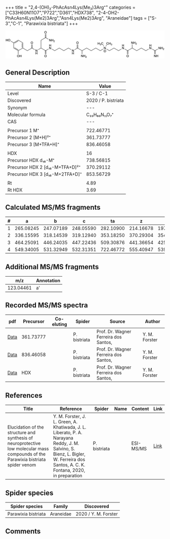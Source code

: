 +++
title = "2,4-(OH)₂-PhAcAsn4Lys(Me₂)3Arg⁺"
categories = ["C33H60N11O7","P722","D361","HDX738",
"2-4-OH2-PhAcAsn4Lys(Me2)3Arg","Asn4Lys(Me2)3Arg",
"Araneidae"]
tags = ["S-3","C-1",
"Parawixia bistriata"]
+++

![](/img/2-4-OH2-PhAcAsn4Lys(Me2)3Arg.png)

## General Description

| Name                       | Value              |
|----------------------------|--------------------|
| Level                      | S-3 / C-1          |
| Discovered                 | 2020 / P. bistriata |
| Synonym                    | ---                |
| Molecular formula          | C₃₃H₆₀N₁₁O₇⁺                   |
| CAS                        | ---                |
|                            |                    |
| Precursor 1  M⁺         | 722.46771                   |
| Precursor 2 [M+H]²⁺       | 361.73777                   |
| Precursor 3 [M+TFA+H]⁺              | 836.46058                   |
|                            |                    |
| HDX                        | 16                   |
| Precursor HDX    d₁₆-M⁺   | 738.56815                   |
| Precursor HDX 2 [d₁₆-M+TFA+D]²⁺ | 370.29112                   |
| Precursor HDX 3 [d₁₆-M+2TFA+D]⁺           | 853.56729                   |
|                            |                    |
| Rt                         | 4.89                   |
| Rt HDX                     | 3.69                   |

## Calculated MS/MS fragments

| # | a         | b         | c         | ta        | z         | y         | tz        |
|---|-----------|-----------|-----------|-----------|-----------|-----------|-----------|
| 1 | 265.08245 | 247.07189 | 248.05590 | 282.10900 | 214.16678 | 197.14023 | 259.22463 |
| 2 | 336.15595 | 318.14539 | 319.12940 | 353.18250 | 370.29304 | 354.27432 | 387.31959 |
| 3 | 464.25091 | 446.24035 | 447.22436 | 509.30876 | 441.36654 | 425.34782 | 458.39309 |
| 4 | 549.34005 | 531.32949 | 532.31351 | 722.46772 | 555.40947 | 539.39075 | 572.43602 |

## Additional MS/MS fragments

| m/z       | Annotation |
|-----------|------------|
| 123.04461 | a'         |

## Recorded MS/MS spectra

| pdf                                             | Precursor | Co-eluting | Spider      | Source                       | Author        |
|-------------------------------------------------|-----------|------------|-------------|------------------------------|---------------|
| [Data](/pdf/P-bistriata/722_2-4-OH2-PhAcAsn4Lys(Me2)3Arg_Pb_2.pdf) | 361.73777 |           | P. bistriata | Prof. Dr. Wagner Ferreira dos Santos,  | Y. M. Forster |
| [Data](/pdf/P-bistriata/722_2-4-OH2-PhAcAsn4Lys(Me2)3Arg_Pb_3.pdf) | 836.46058 |           | P. bistriata | Prof. Dr. Wagner Ferreira dos Santos,  | Y. M. Forster |
| [Data](/pdf/P-bistriata/722_2-4-OH2-PhAcAsn4Lys(Me2)3Arg_Pb_HDX.pdf) | HDX |           | P. bistriata | Prof. Dr. Wagner Ferreira dos Santos,  | Y. M. Forster |


## References

| Title | Reference | Spider | Name | Content | Link |
|-------|-----------|--------|------|---------|------|
| Elucidation of the structure and synthesis of neuroprotective low molecular mass compounds of the Parawixia bistriata spider venom      | Y. M. Forster, J. L. Green, A. Khatiwada, J. L. Liberato, P. A. Narayana Reddy, J. M. Salvino, S. Bienz, L. Bigler, W. Ferreira dos Santos, A. C. K. Fontana, 2020, in preparation          | P. bistriata       |      | ESI-MS/MS        | [Link](unknown)     |

## Spider species

| Spider species     | Family     | Discovered           |
|--------------------|------------|----------------------|
| Parawixia bistriata | Araneidae | 2020 / Y. M. Forster |


## Comments